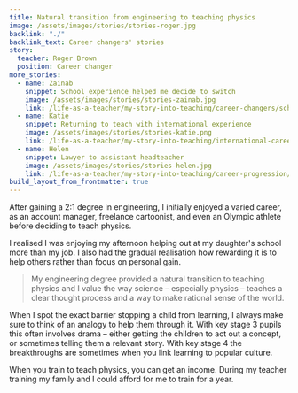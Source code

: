 ```yaml
---
title: Natural transition from engineering to teaching physics
image: /assets/images/stories/stories-roger.jpg
backlink: "./"
backlink_text: Career changers' stories
story:
  teacher: Roger Brown
  position: Career changer
more_stories:
  - name: Zainab
    snippet: School experience helped me decide to switch
    image: /assets/images/stories/stories-zainab.jpg
    link: /life-as-a-teacher/my-story-into-teaching/career-changers/school-experience-helped-me-decide-to-switch
  - name: Katie
    snippet: Returning to teach with international experience
    image: /assets/images/stories/stories-katie.png
    link: /life-as-a-teacher/my-story-into-teaching/international-career-changers/returning-to-teaching-with-international-experience
  - name: Helen
    snippet: Lawyer to assistant headteacher
    image: /assets/images/stories/stories-helen.jpg
    link: /life-as-a-teacher/my-story-into-teaching/career-progression/lawyer-to-assistant-teacher
build_layout_from_frontmatter: true
---
```


After gaining a 2:1 degree in engineering, I initially enjoyed a varied career, as an account manager, freelance cartoonist, and even an Olympic athlete before deciding to teach physics.

I realised I was enjoying my afternoon helping out at my daughter's school more than my job. I also had the gradual realisation how rewarding it is to help others rather than focus on personal gain.

> My engineering degree provided a natural transition to teaching physics and I value the way science – especially physics – teaches a clear thought process and a way to make rational sense of the world.

When I spot the exact barrier stopping a child from learning, I always make sure to think of an analogy to help them through it. With key stage 3 pupils this often involves drama – either getting the children to act out a concept, or sometimes telling them a relevant story. With key stage 4 the breakthroughs are sometimes when you link learning to popular culture.

When you train to teach physics, you can get an income. During my teacher training my family and I could afford for me to train for a year.
